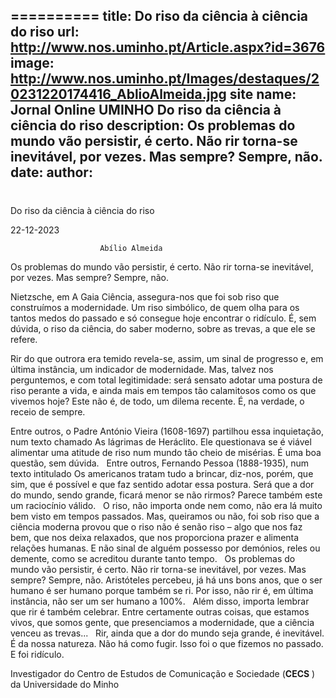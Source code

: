 ==========
 title: Do riso da ciência à ciência do riso
url: http://www.nos.uminho.pt/Article.aspx?id=3676
image: http://www.nos.uminho.pt/Images/destaques/20231220174416_AblioAlmeida.jpg
site name: Jornal Online UMINHO Do riso da ciência à ciência do riso
description: Os problemas do mundo vão persistir, é certo. Não rir torna-se inevitável, por vezes. Mas sempre? Sempre, não.
date: 
author: 
 --- 
# 

Do riso da ciência à ciência do riso

22-12-2023

                        Abílio Almeida

Os problemas do mundo vão persistir, é certo. Não rir torna-se inevitável, por vezes. Mas sempre? Sempre, não.

Nietzsche, em A Gaia Ciência, assegura-nos que foi sob riso que construímos a modernidade. Um riso simbólico, de quem olha para os tantos medos do passado e só consegue hoje encontrar o ridículo. É, sem dúvida, o riso da ciência, do saber moderno, sobre as trevas, a que ele se refere.

Rir do que outrora era temido revela-se, assim, um sinal de progresso e, em última instância, um indicador de modernidade. Mas, talvez nos perguntemos, e com total legitimidade: será sensato adotar uma postura de riso perante a vida, e ainda mais em tempos tão calamitosos como os que vivemos hoje? Este não é, de todo, um dilema recente. É, na verdade, o receio de sempre.

Entre outros, o Padre António Vieira (1608-1697) partilhou essa inquietação, num texto chamado As lágrimas de Heráclito. Ele questionava se é viável alimentar uma atitude de riso num mundo tão cheio de misérias. É uma boa questão, sem dúvida.
 
Entre outros, Fernando Pessoa (1888-1935), num texto intitulado Os americanos tratam tudo a brincar, diz-nos, porém, que sim, que é possível e que faz sentido adotar essa postura. Será que a dor do mundo, sendo grande, ficará menor se não rirmos? Parece também este um raciocínio válido.
 
O riso, não importa onde nem como, não era lá muito bem visto em tempos passados. Mas, queiramos ou não, foi sob riso que a ciência moderna provou que o riso não é senão riso – algo que nos faz bem, que nos deixa relaxados, que nos proporciona prazer e alimenta relações humanas. E não sinal de alguém possesso por demónios, reles ou demente, como se acreditou durante tanto tempo.
 
Os problemas do mundo vão persistir, é certo. Não rir torna-se inevitável, por vezes. Mas sempre? Sempre, não. Aristóteles percebeu, já há uns bons anos, que o ser humano é ser humano porque também se ri. Por isso, não rir é, em última instância, não ser um ser humano a 100%.
 
Além disso, importa lembrar que rir é também celebrar. Entre certamente outras coisas, que estamos vivos, que somos gente, que presenciamos a modernidade, que a ciência venceu as trevas...
 
Rir, ainda que a dor do mundo seja grande, é inevitável. É da nossa natureza. Não há como fugir. Isso foi o que fizemos no passado. E foi ridículo.

Investigador do Centro de Estudos de Comunicação e Sociedade (**CECS** ) da Universidade do Minho



